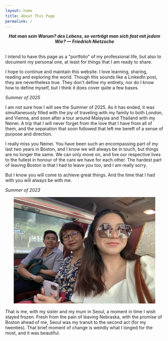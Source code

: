 ```yaml
---
layout: home
title: About This Page
permalink: /
---
```


<center><strong><em>Hat man sein Warum? des Lebens, so verträgt man sich fast mit jedem Wie? — Friedrich Nietzsche</em></strong></center>

<br>

I intend to have this page as a "portfolio" of my professional life, but also to document my personal one, at least for things that I am ready to share. 

I hope to continue and maintain this website. I love learning, sharing, reading and exploring the world. Though this sounds like a LinkedIn post, they are nevertheless true. They don't define my entirety, nor do I know how to define myself, but I think it does cover quite a few bases.

*Summer of 2025*

I am not sure how I will see the Summer of 2025. As it has ended, it was simultaneously filled with the joy of traveling with my family to both London, and Vienna, and soon after a tour around Malaysia and Thailand with my Neinei. A trip that I will never forget from the love that I have from all of them, and the separation that soon followed that left me bereft of a sense of purpose and direction.

I really miss you Neinei. You have been such an encompassing part of my last two years in Boston, and I know we will always be in touch, but things are no longer the same. We can only move on, and live our respective lives to the fullest in honour of the care we have for each other. The hardest part of leaving Boston is that I had to leave you too, and I am really sorry.

But I know you will come to achieve great things. And the time that I had with you will always be with me. 

*Summer of 2023*

<div style="text-align: center"><img src="https://github.com/justinhjy1004/jekyll-gitbook/blob/master/assets/seoul_wtih_mum_and_sis.jpg?raw=true" width="450" /></div>

That is me, with my sister and my mum in Seoul, a moment in time I wish stayed frozen. Fresh from the pain of leaving Nebraska, with the promise of Boston ahead of me, Seoul was my transit to the second act (for my twenties). That brief moment of change is weirdly what I longed for the most, and it was beautiful.
